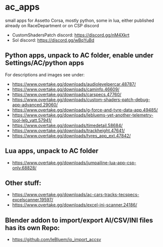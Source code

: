 # ac_apps
small apps for Assetto Corsa, mostly python, some in lua, either published already on RaceDepartment or on CSP discord
 - CustomShadersPatch discord: https://discord.gg/nM4Xkrt
 - Sol discord: https://discord.gg/wBqYuBd 

## Python apps, unpack to AC folder, enable under Settings/AC/python apps
For descriptions and images see under:
 - https://www.overtake.gg/downloads/audiolevelpercar.48787/
 - https://www.overtake.gg/downloads/caminfo.46609/
 - https://www.overtake.gg/downloads/carspecs.47760/
 - https://www.overtake.gg/downloads/custom-shaders-patch-debug-app-advanced.29060/
 - https://www.overtake.gg/downloads/g-force-and-tyre-data-app.49485/
 - https://www.overtake.gg/downloads/lebluems-yet-another-telemetry-tool-leb_yatt.57941/
 - https://www.overtake.gg/downloads/timedetail.58684/
 - https://www.overtake.gg/downloads/trackheight.47641/
 - https://www.overtake.gg/downloads/tyres_app_ext.47842/

## Lua apps, unpack to AC folder
 - https://www.overtake.gg/downloads/jumpailine-lua-app-csp-only.68828/

## Other stuff:
 - https://www.overtake.gg/downloads/ac-cars-tracks-tecspecs-excelscanner.19597/
 - https://www.overtake.gg/downloads/excel-ini-scanner.24186/

## Blender addon to import/export AI/CSV/INI files has its own Repo:
 - https://github.com/leBluem/io_import_accsv

